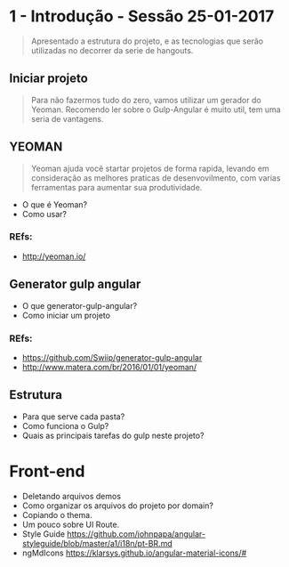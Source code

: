 # 1 - Introdução - Sessão 25-01-2017
> Apresentado a estrutura do projeto, e as tecnologias que serão utilizadas no decorrer da serie de hangouts.


## Iniciar projeto
> Para não fazermos tudo do zero, vamos utilizar um gerador do Yeoman. Recomendo ler sobre o Gulp-Angular é muito util, tem uma seria de vantagens.

## YEOMAN  
> Yeoman ajuda você startar projetos de forma rapida, levando em consideração as melhores praticas de desenvovilmento, com varias ferramentas para aumentar sua produtividade.
- O que é Yeoman?
- Como usar?

### REfs:
- http://yeoman.io/


## Generator gulp angular
- O que generator-gulp-angular?
- Como iniciar um projeto

### REfs:
- https://github.com/Swiip/generator-gulp-angular
- http://www.matera.com/br/2016/01/01/yeoman/


## Estrutura

- Para que serve cada pasta?
- Como funciona o Gulp?
- Quais as principais tarefas do gulp neste projeto?


# Front-end  

- Deletando arquivos demos
- Como organizar os arquivos do projeto por domain?
- Copiando o thema.
- Um pouco sobre UI Route.
- Style Guide  https://github.com/johnpapa/angular-styleguide/blob/master/a1/i18n/pt-BR.md
- ngMdIcons https://klarsys.github.io/angular-material-icons/#
